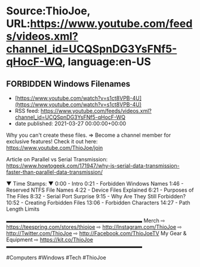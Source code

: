 # Source:ThioJoe, URL:https://www.youtube.com/feeds/videos.xml?channel_id=UCQSpnDG3YsFNf5-qHocF-WQ, language:en-US

## FORBIDDEN Windows Filenames
 - [https://www.youtube.com/watch?v=s1ct8VPB-4U](https://www.youtube.com/watch?v=s1ct8VPB-4U)
 - RSS feed: https://www.youtube.com/feeds/videos.xml?channel_id=UCQSpnDG3YsFNf5-qHocF-WQ
 - date published: 2021-03-27 00:00:00+00:00

Why you can't create these files.
⇒ Become a channel member for exclusive features! Check it out here: https://www.youtube.com/ThioJoe/join

Article on Parallel vs Serial Transmission: https://www.howtogeek.com/171947/why-is-serial-data-transmission-faster-than-parallel-data-transmission/

▼ Time Stamps: ▼
0:00 - Intro
0:21 - Forbidden Windows Names
1:46 - Reserved NTFS File Names
4:22 - Device Files Explained
6:21 - Purposes of The Files
8:32 - Serial Port Surprise
9:15 - Why Are They Still Forbidden?
10:52 - Creating Forbidden Files
13:06 - Forbidden Characters
14:27 - Path Length Limits

▬▬▬▬▬▬▬▬▬▬▬▬▬▬▬▬▬▬▬▬▬▬▬▬▬▬
Merch ⇨ https://teespring.com/stores/thiojoe
⇨ http://Instagram.com/ThioJoe
⇨ http://Twitter.com/ThioJoe
⇨ http://Facebook.com/ThioJoeTV
My Gear & Equipment ⇨ https://kit.co/ThioJoe
▬▬▬▬▬▬▬▬▬▬▬▬▬▬▬▬▬▬▬▬▬▬▬▬▬▬

#Computers #Windows #Tech #ThioJoe

